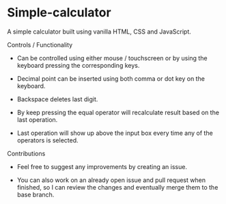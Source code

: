 # Simple-calculator

A simple calculator built using vanilla HTML, CSS and JavaScript.

Controls / Functionality

 - Can be controlled using either mouse / touchscreen or by using the keyboard pressing the corresponding keys.

 - Decimal point can be inserted using both comma or dot key on the keyboard.

 - Backspace deletes last digit.

 - By keep pressing the equal operator will recalculate result based on the last operation.

 - Last operation will show up above the input box every time any of the operators is selected.

Contributions

 - Feel free to suggest any improvements by creating an issue.

 - You can also work on an already open issue and pull request when finished, so I can review the changes and eventually merge them to the base branch.
